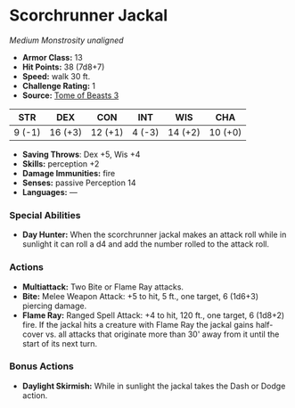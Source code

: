 # Scorchrunner Jackal

*Medium* *Monstrosity* *unaligned*

- **Armor Class:** 13
- **Hit Points:** 38 (7d8+7)
- **Speed:** walk 30 ft.
- **Challenge Rating:** 1
- **Source:** [Tome of Beasts 3](https://koboldpress.com/kpstore/product/tome-of-beasts-2-for-5th-edition/)

| STR | DEX | CON | INT | WIS | CHA |
| --- | --- | --- | --- | --- | --- |
| 9 (-1) | 16 (+3) | 12 (+1) | 4 (-3) | 14 (+2) | 10 (+0) |

- **Saving Throws**: Dex +5, Wis +4
- **Skills:** perception +2
- **Damage Immunities:** fire
- **Senses:** passive Perception 14
- **Languages:** —
### Special Abilities
- **Day Hunter:** When the scorchrunner jackal makes an attack roll while in sunlight it can roll a d4 and add the number rolled to the attack roll.
### Actions
- **Multiattack:** Two Bite or Flame Ray attacks.
- **Bite:** Melee Weapon Attack: +5 to hit, 5 ft., one target, 6 (1d6+3) piercing damage.
- **Flame Ray:** Ranged Spell Attack: +4 to hit, 120 ft., one target, 6 (1d8+2) fire. If the jackal hits a creature with Flame Ray the jackal gains half-cover vs. all attacks that originate more than 30' away from it until the start of its next turn.
### Bonus Actions
- **Daylight Skirmish:** While in sunlight the jackal takes the Dash or Dodge action.
